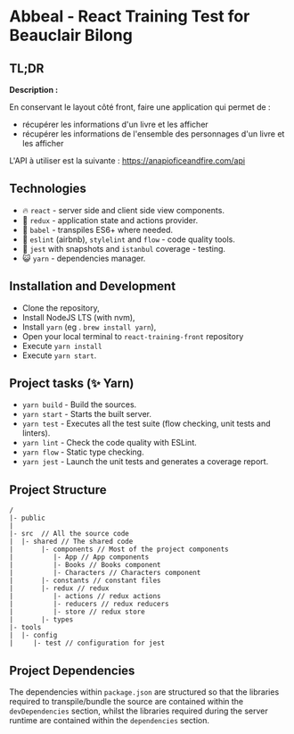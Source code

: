 # Abbeal - React Training Test for Beauclair Bilong

## TL;DR

**Description :**

En conservant le layout côté front, faire une application qui permet de :
- récupérer les informations d'un livre et les afficher
- récupérer les informations de l'ensemble des personnages d'un livre et les afficher

L'API à utiliser est la suivante : https://anapioficeandfire.com/api

## Technologies

- 🔥  `react` -  server side and client side view components.
- 🤖  `redux` -  application state and actions provider.
- 🚀  `babel` - transpiles ES6+ where needed.
- 🔧  `eslint` (airbnb), `stylelint` and `flow` - code quality tools.
- 👟  `jest` with snapshots and `istanbul` coverage - testing.
- 😺  `yarn` - dependencies manager.

## Installation and Development

- Clone the repository,
- Install NodeJS LTS (with nvm),
- Install `yarn` (eg . `brew install yarn`),
- Open your local terminal to `react-training-front` repository
- Execute `yarn install`
- Execute `yarn start`.

## Project tasks (✨ Yarn)

- `yarn build` - Build the sources.
- `yarn start` - Starts the built server.
- `yarn test` - Executes all the test suite (flow checking, unit tests and linters).
- `yarn lint` - Check the code quality with ESLint.
- `yarn flow` - Static type checking.
- `yarn jest` - Launch the unit tests and generates a coverage report.

## Project Structure

```
/
|- public
|
|- src  // All the source code
|  |- shared // The shared code
|       |- components // Most of the project components
|          |- App // App components
|          |- Books // Books component
|          |- Characters // Characters component
|       |- constants // constant files
|       |- redux // redux
|          |- actions // redux actions
|          |- reducers // redux reducers
|          |- store // redux store
|       |- types
|- tools
|  |- config
|     |- test // configuration for jest
```

## Project Dependencies

The dependencies within `package.json` are structured so that the libraries required to transpile/bundle the source are contained within the `devDependencies` section, whilst the libraries required during the server runtime are contained within the `dependencies` section.

